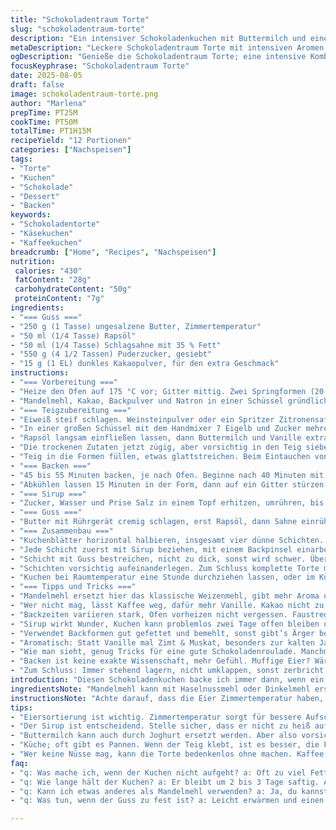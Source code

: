 ```yaml
---
title: "Schokoladentraum Torte"
slug: "schokoladentraum-torte"
description: "Ein intensiver Schokoladenkuchen mit Buttermilch und einer leichten Kaffee-Note im Teig. Der Kuchen wird mit einem Sirup getränkt für extra Saftigkeit und mit einem cremigen Butter-Öl-Guss überzogen. Eine Variante mit Mandelmehl und dunkler Schokolade sorgt für Komplexität. Acht Eier sorgen für Fluffigkeit, Backpulver mit Natron für den Auftrieb. Die Verarbeitung erfordert Aufmerksamkeit bei der Eischlagsichtung und Teiggeschmeidigkeit. Wichtig: Temperatur der Eier und behutsames Einrühren der trockenen Zutaten. Der Sirup macht den Kuchen saftig, der Guss cremig-samtig, trotz weniger Zucker. Zeitlich leicht variiert, um auf Ofentemperaturen und Teigkonsistenzen zu reagieren."
metaDescription: "Leckere Schokoladentraum Torte mit intensiven Aromen. Saftiger, fluffiger Kuchen mit Buttermilch und einem Hauch Kaffee; ideal für jede Feier."
ogDescription: "Genieße die Schokoladentraum Torte; eine intensive Kombination aus Mandelmehl, dunkler Schokolade und feuchtem Sirup für echte Geschmackserlebnisse."
focusKeyphrase: "Schokoladentraum Torte"
date: 2025-08-05
draft: false
image: schokoladentraum-torte.png
author: "Marlena"
prepTime: PT25M
cookTime: PT50M
totalTime: PT1H15M
recipeYield: "12 Portionen"
categories: ["Nachspeisen"]
tags:
- "Torte"
- "Kuchen"
- "Schokolade"
- "Dessert"
- "Backen"
keywords:
- "Schokoladentorte"
- "Käsekuchen"
- "Kaffeekuchen"
breadcrumb: ["Home", "Recipes", "Nachspeisen"]
nutrition: 
 calories: "430"
 fatContent: "28g"
 carbohydrateContent: "50g"
 proteinContent: "7g"
ingredients:
- "=== Guss ==="
- "250 g (1 Tasse) ungesalzene Butter, Zimmertemperatur"
- "50 ml (1/4 Tasse) Rapsöl"
- "50 ml (1/4 Tasse) Schlagsahne mit 35 % Fett"
- "550 g (4 1/2 Tassen) Puderzucker, gesiebt"
- "15 g (1 EL) dunkles Kakaopulver, für den extra Geschmack"
instructions:
- "=== Vorbereitung ==="
- "Heize den Ofen auf 175 °C vor; Gitter mittig. Zwei Springformen (20 cm) mit Backpapier am Boden auslegen. Mit Butter ausstreichen, leicht mit Mehl (Mandelmehl nicht) bestäuben, damit nichts klebt; sonst unschöne Risse."
- "Mandelmehl, Kakao, Backpulver und Natron in einer Schüssel gründlich vermischen. Natron ersetzt klassische Puder-Backpulver-Mischung, bewahrt Wärmeentwicklung im Teig. Wichtig: Sieb benutzen, Klümpchen verderben Luftigkeit."
- "=== Teigzubereitung ==="
- "Eiweiß steif schlagen. Weinsteinpulver oder ein Spritzer Zitronensaft helfen bei der Stabilität. Achtung: Kein Fett im Rührgerät, sonst schlägt das Eiweiß nicht."
- "In einer großen Schüssel mit dem Handmixer 7 Eigelb und Zucker mehrere Minuten sehr schaumig schlagen, bis die Masse deutlich heller geworden ist und beim Hochziehen des Rührbesens dicke Spitzen bildet. Zucker gleichmäßig eingearbeitet? Sonst klebt der Teig."
- "Rapsöl langsam einfließen lassen, dann Buttermilch und Vanille extrakt mit Kaffee unterrühren. Kaffee – kleine Wendung – gibt einen harmonischen Tiefgang, ohne kakaolastig zu wirken."
- "Die trockenen Zutaten jetzt zügig, aber vorsichtig in den Teig sieben; kurz mit dem Spatel unterheben. Eischnee in drei Portionen vorsichtig darunterheben. Masse darf nicht zusammenfallen; Klümpchen sind tabu, durch zu heftiges Mischen verklebt Mandelmehl."
- "Teig in die Formen füllen, etwas glattstreichen. Beim Eintauchen von Stäbchen soll noch minimal feuchter Teig haften; ein Zeichen für perfektes Backen."
- "=== Backen ==="
- "45 bis 55 Minuten backen, je nach Ofen. Beginne nach 40 Minuten mit Stäbchenprobe: Wenn noch feuchte Krümel haften, ist er noch nicht fertig, aber harte Krümel heißt trocken. Kleine Risse an der Oberfläche sind ok; keine Panik."
- "Abkühlen lassen 15 Minuten in der Form, dann auf ein Gitter stürzen. Kuchen noch leicht warm aus der Form nehmen. Sonst klebt der Kuchen und reißt."
- "=== Sirup ==="
- "Zucker, Wasser und Prise Salz in einem Topf erhitzen, umrühren, bis Zucker komplett gelöst ist, leicht kochen (1-2 Min). Vom Herd nehmen, lauwarm abkühlen lassen. Sirup hält länger, lässt Kuchen saftig ohne matschig zu sein."
- "=== Guss ==="
- "Butter mit Rührgerät cremig schlagen, erst Rapsöl, dann Sahne einrühren. Puderzucker löffelweise unterheben, bis cremige, nicht zu flüssige, nicht zu feste Konsistenz entsteht. Kakaopulver für Geschmack und Farbe vorsichtig einmischen. Immer mal abschmecken. Zu flüssig? Mehr Puderzucker. Zu fest? Klecks Sahne."
- "=== Zusammenbau ==="
- "Kuchenblätter horizontal halbieren, insgesamt vier dünne Schichten. Obere Kuppe abschneiden, sonst wackelt der Stapel."
- "Jede Schicht zuerst mit Sirup beziehen, mit einem Backpinsel einarbeiten – so bleibt er saftig, zieht gleichmäßig ein, keine Melasse-Pools."
- "Schicht mit Guss bestreichen, nicht zu dick, sonst wird schwer. Überstehenden Buttercreme mit Spachtel sauber abziehen, sonst klebt alles an den Fingern."
- "Schichten vorsichtig aufeinanderlegen. Zum Schluss komplette Torte mit restlichem Guss bedecken, achtet auf saubere Kanten; Spuren mit Spachtel glattziehen."
- "Kuchen bei Raumtemperatur eine Stunde durchziehen lassen, oder im Kühlschrank kalt stellen – dann Geschmack und Konsistenz noch besser."
- "=== Tipps und Tricks ==="
- "Mandelmehl ersetzt hier das klassische Weizenmehl, gibt mehr Aroma und Saftigkeit; bestens, wenn Allergiker anwesend. Kaffee bringt Tiefe, schmeckt man kaum, balanciert aber Süße. Weinstein statt normaler Cremetartar; gibt Stabilität im Eiweiß und mildert Säure."
- "Wer nicht mag, lässt Kaffee weg, dafür mehr Vanille. Kakao nicht zu dunkel, sonst bitterer Teig. Eischnee nicht überschlagen; verliert sonst Feuchtigkeit, macht Kuchen trocken."
- "Backzeiten variieren stark, Ofen vorheizen nicht vergessen. Faustregel: Cake elastisch anfühlen, Stäbchenprobe erst nach 40 Min. Kämpfe oft mit trockenem Kuchen, seit Umstieg auf Mandelmehl klappt es besser – weniger Gluten, mehr Feuchtigkeit."
- "Sirup wirkt Wunder, Kuchen kann problemlos zwei Tage offen bleiben ohne auszutrocknen. Buttercreme nicht zu warm auftragen, sonst schmilzt sie, wird klebrig."
- "Verwendet Backformen gut gefettet und bemehlt, sonst gibt’s Ärger beim Lösen. Papier am Boden hilft enorm, Tortenform unbedingt nicht schwenken während des Backens, sonst fallen Luftblasen zusammen und Kuchen wird dicht."
- "Aromatisch: Statt Vanille mal Zimt & Muskat, besonders zur kalten Jahreszeit eine schöne Abwechslung."
- "Wie man sieht, genug Tricks für eine gute Schokoladenroulade. Manchmal schmilzt der Zucker nicht sofort, heißt es vorsichtig noch kochen; oder Sirup bleibt speckig – dann nochmal aufkochen, fast wie Marmelade."
- "Backen ist keine exakte Wissenschaft, mehr Gefühl. Muffige Eier? Wärmer temperieren. Mürber Teig? Weniger rühren, um Gluten nicht auszureizen. Aroma fehlt? Ein Schuss Likör oder Nuss-Nougat-Creme im Guss macht Ausrufezeichen."
- "Zum Schluss: Immer stehend lagern, nicht umklappen, sonst zerbricht die Schicht. Genießen, am besten mit starken Espresso oder dunklem Bier."
introduction: "Diesen Schokoladenkuchen backe ich immer dann, wenn ein intensiver Geschmack, aber nicht zu schwerer Teig gefragt ist. Die Kombination aus Mandelmehl und einem kleinen Kaffee-Anteil im Teig gibt dem Ganzen Tiefe, ohne dass die reine Schokolade erdrückt. Anders als bei klassischen Rezepten lasse ich einen Teil Zucker weg und gleiche das mit Sirup aus, der später penibel auf den einzelnen Schichten verteilt wird. So bleibt das Gebäck herrlich saftig, fast wie ein Biskuit, aber mit dem Aroma von dunkler Schokolade und Buttercreme. Ich verzichte bewusst auf Nüsse, damit auch Allergiker zugreifen können, und nutze öfter mal Weinstein als Triebmittel – das gibt ein feineres, stabileres Volumen im Eiweißschnee. Aus eigener Erfahrung haben sich diese Zutatenmengen und Abläufe bewährt – die kleine Variation im Schritt 7 mit dem Kaffeearoma lockert das Ganze etwas auf und schafft einen Spannungsbogen auf dem Gaumen."
ingredientsNote: "Mandelmehl kann mit Haselnussmehl oder Dinkelmehl ersetzt werden, allerdings verändert sich die Konsistenz. Bei Wechsel auf Weizen unbedingt Backpulver und Natron prüfen und eventuell anpassen. Kakaopulver sollte unbedingt gesiebt werden, sonst entstehen Klumpen im Teig. Wer keinen Kaffee mag, lässt ihn einfach weg oder ersetzt ihn durch Vanillesirup. Acht Eier nehme ich fast immer, zwei weniger oder mehr können die Struktur komplett verändern. Statt Buttermilch funktioniert auch Joghurt, am besten leicht verdünnt. Weinsteinpulver ist eine Variante zu klassischem Cremetartar, schützt das Eiweiß vor Überschlag, bei Austrocknung hilft das Aufbewahren des Teigs im Kühlschrank. Zucker kann nach Geschmack angepasst werden, auf weniger geht oft auch, aber dann Sirup proportional erhöhen. Im Guss lässt sich ein Teil Butter gegen Frischkäse tauschen für leichteres Mundgefühl, dann aber weniger Zucker."
instructionsNote: "Achte darauf, dass die Eier Zimmertemperatur haben, sonst schlagen sie nicht richtig auf. Beim Eischnee helfen frischer Weinstein- oder Zitronensaft, außerdem ist alles fettfrei zu halten. Trockene Zutaten unbedingt versieben und vorsichtig im Teig unterheben, sonst fällt der Teig zusammen. Der Kaffee ist eine kleine Geheimzutat, die den Schokoladengeschmack rund macht, aber nicht dominierend ist. Beim Backen hilft die Stäbchenprobe – wenn kein feuchter Teig mehr haftet, raus aus dem Ofen. Sirup gleichmäßig auftragen, sonst gibt es Stellen, die trocken bleiben. Buttercreme bitte nicht zu dünn oder zu dick anrühren, sonst läuft alles weg oder ist zu schwer zu verstreichen. Zum Montieren helfen saubere Klingen und ein stabiler Untergrund, Kuchen nach dem Zusammenbau einige Stunden ziehen lassen, dann verbindet sich alles. Zwischendrin immer mal wieder probieren, nur so lernt man sein Equipment und die eigenen Hefen besser kennen."
tips:
- "Eiersortierung ist wichtig. Zimmertemperatur sorgt für bessere Aufschlagfähigkeit. Bei Eiweiß darauf achten; es muss fettfrei sein. Spritzer Zitrone oder Weinstein helfen ebenfalls. Teig sollte fluffig aussehen. Bei Eischnee hast du kein Wasser; das sinkt."
- "Der Sirup ist entscheidend. Stelle sicher, dass er nicht zu heiß aufgetragen wird. Zu viel Temperatur könnte den Kuchen schwächen, aber zu wenig macht ihn trocken. Mit Backpinsel gleichmäßig darauf arbeiten, damit alles durchtränkt ist und keine Feuchtigkeitsstellen gibt."
- "Buttermilch kann auch durch Joghurt ersetzt werden. Aber also vorsichtig; Joghurt um 50 Prozent mit Wasser verdünnen. Und weniger Fett bedeutet, dass du den Kontrast im Guss nicht verlierst. Bei Zuckeranpassungen auf die Gesamtkonsistenz des Teigs achten."
- "Küche; oft gibt es Pannen. Wenn der Teig klebt, ist es besser, die Form noch mal befetten. Papier am Boden hilft; einfach zu lösen. Und wenn du mal die Zeit nicht im Blick hast, mache die Stäbchenprobe nach 45 Minuten. Das hilft bei Enttäuschungen."
- "Wer keine Nüsse mag, kann die Torte bedenkenlos ohne machen. Kaffee stattdessen durch einen Schuss Vanille ersetzen. Das sorgt für einen anderen Genuss. Oder ein Hauch Zimt für die kalte Jahreszeit; eine wärmende Note, die überrascht."
faq:
- "q: Was mache ich, wenn der Kuchen nicht aufgeht? a: Oft zu viel Fett im Eiweiß oder die Temperatur passen nicht. Backpulver und Natron kontrollieren. Eischnee leicht unterheben, nicht umrühren."
- "q: Wie lange hält der Kuchen? a: Er bleibt um 2 bis 3 Tage saftig. Am besten abgedeckt aufbewahren. Auch im Kühlschrank möglich. Besonders geeignet, um die Aromen durchziehen zu lassen."
- "q: Kann ich etwas anderes als Mandelmehl verwenden? a: Ja, du kannst Haselnüsse oder Dinkelmehl nehmen. Aber hier vorsichtig sein, die Struktur ist anders. Nach Backzeiten oder Konsistenz anpassen."
- "q: Was tun, wenn der Guss zu fest ist? a: Leicht erwärmen und einen Schuss Sahne hinzufügen. Dann langsam einrühren bis die gewünschte Konsistenz erreicht ist. Oder mehr Puderzucker unterheben für Stabilität."

---
```

